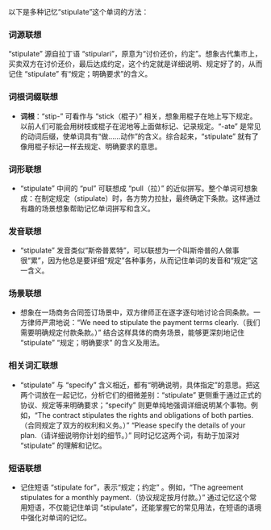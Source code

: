 以下是多种记忆“stipulate”这个单词的方法：

### 词源联想
“stipulate” 源自拉丁语 “stipulari”，原意为“讨价还价，约定”。想象古代集市上，买卖双方在讨价还价，最后达成约定，这个约定就是详细说明、规定好了的，从而记住 “stipulate” 有“规定；明确要求”的含义。

### 词根词缀联想
 - **词根**：“stip-” 可看作与 “stick（棍子）” 相关，想象用棍子在地上写下规定。以前人们可能会用树枝或棍子在泥地等上面做标记、记录规定。“-ate” 是常见的动词后缀，使单词具有“做……动作”的含义。综合起来，“stipulate” 就有了像用棍子标记一样去规定、明确要求的意思。

### 词形联想
 - “stipulate” 中间的 “pul” 可联想成 “pull（拉）” 的近似拼写。整个单词可想象成：在制定规定（stipulate）时，各方势力拉扯，最终确定下条款。这样通过有趣的场景想象帮助记忆单词拼写和含义。

### 发音联想
 - “stipulate” 发音类似“斯帝普累特”，可以联想为一个叫斯帝普的人做事很“累”，因为他总是要详细“规定”各种事务，从而记住单词的发音和“规定”这一含义。

### 场景联想
 - 想象在一场商务合同签订场景中，双方律师正在逐字逐句地讨论合同条款。一方律师严肃地说：“We need to stipulate the payment terms clearly.（我们需要明确规定付款条款。）” 结合这样具体的商务场景，能够更深刻地记住 “stipulate” “规定；明确要求” 的含义及用法。

### 相关词汇联想
 - “stipulate” 与 “specify” 含义相近，都有“明确说明，具体指定”的意思。把这两个词放在一起记忆，分析它们的细微差别：“stipulate” 更侧重于通过正式的协议、规定等来明确要求；“specify” 则更单纯地强调详细说明某个事物。例如，“The contract stipulates the rights and obligations of both parties.（合同规定了双方的权利和义务。）”  “Please specify the details of your plan.（请详细说明你计划的细节。）” 同时记忆这两个词，有助于加深对 “stipulate” 的理解和记忆。

### 短语联想
 - 记住短语 “stipulate for”，表示“规定；约定” 。例如，“The agreement stipulates for a monthly payment.（协议规定按月付款。）” 通过记忆这个常用短语，不仅能记住单词 “stipulate”，还能掌握它的常见用法，在短语的语境中强化对单词的记忆。 